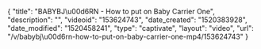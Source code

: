 {
    "title": "BABYBJ\u00d6RN  - How to put on Baby Carrier One",
    "description": "",
    "videoid": "153624743",
    "date_created": "1520383928",
    "date_modified": "1520458241",
    "type": "captivate",
    "layout": "video",
    "url": "\/v\/babybj\u00d6rn-how-to-put-on-baby-carrier-one-mp4\/153624743"
}